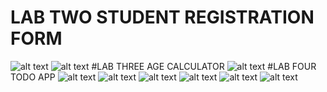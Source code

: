 # LAB TWO STUDENT REGISTRATION FORM
 ![alt text](one_Lab_Two.jpg)
 ![alt text](two_Lab_Two.jpg)
#LAB THREE AGE CALCULATOR
 ![alt text](AgeCalc.jpg)
#LAB FOUR TODO APP 
 ![alt text](ToDo1.jpg)
 ![alt text](ToDo2.jpg)
 ![alt text](ToDo3.jpg)
 ![alt text](ToDo4.jpg)
 ![alt text](ToDo5.jpg)
 ![alt text](ToDo6.jpg)
